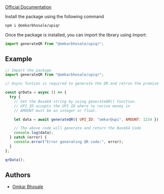 [Official Documentation](https://omkarbhosale-upiqr.vercel.app/)

Install the package using the following command

```bash
npm i @omkarbhosale/upiqr
```

Once the package is installed, you can import the library using import:

```javascript
import generateQR from "@omkarbhosale/upiqr";
```

## Example

```javascript
// Import the package
import generateQR from "@omkarbhosale/upiqr";

// Async funtion is required to generate the QR and retrun the promise as Base64 URL

const qrData = async () => {
  try {
    // Get the Base64 string by using generateQR() function.
    // UPI_ID accepts the UPI ID where to recive money in
    // AMOUNT must be an integer or float.

    let data = await generateQR({ UPI_ID: "omkar@upi", AMOUNT: 1234 });

    // The above code will generate and return the Base64 Code
    console.log(data);
  } catch (error) {
    console.error("Error generating QR code:", error);
  }
};

qrData();
```

## Authors

- [Omkar Bhosale](https://x.com/Omkar_Bhosale7)
